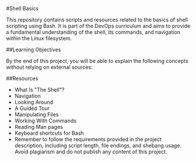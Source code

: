 #Shell Basics

This repository contains scripts and resources related to the basics of shell scripting using Bash. It is part of the DevOps curriculum and aims to provide a fundamental understanding of the shell, its commands, and navigation within the Linux filesystem.

##Learning Objectives

By the end of this project, you will be able to explain the following concepts without relying on external sources:

##Resources
- What Is "The Shell"?
- Navigation
- Looking Around
- A Guided Tour
- Manipulating Files
- Working With Commands
- Reading Man pages
- Keyboard shortcuts for Bash
- Remember to follow the requirements provided in the project description, including script length, file endings, and shebang usage. Avoid plagiarism and do not publish any content of this project.

